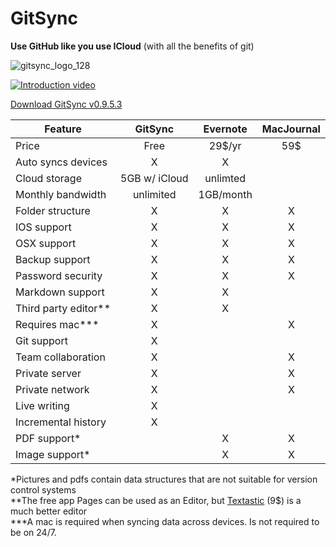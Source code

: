# GitSync

**Use GitHub like you use ICloud** (with all the benefits of git)

![gitsync_logo_128](https://cloud.githubusercontent.com/assets/11816788/10293816/eba3231c-6bb6-11e5-9e0b-6aec9cc165c5.png)

[![Introduction video](https://i.vimeocdn.com/video/538701317_100x75.jpg)](https://vimeo.com/gitsync/intro)

[Download GitSync v0.9.5.3](https://github.com/eonist/GitSync/releases/tag/0.9.5.3) 

Feature  | GitSync | Evernote | MacJournal 
------------------ | :----------: | :----------:| :-------:
Price | Free | 29$/yr | 59$ 
Auto syncs devices | X | X | 
Cloud storage | 5GB w/ iCloud | unlimted | 
Monthly bandwidth | unlimited | 1GB/month | 
Folder structure | X | X | X 
IOS support | X | X | X
OSX support | X | X | X
Backup support | X | X | X
Password security  | X | X | X
Markdown support | X | X | 
Third party editor** | X | X | 
Requires mac*** | X |   | X
Git support | X |   |  
Team collaboration | X |   | X
Private server | X |  | X
Private network | X |   | X
Live writing | X |   |  
Incremental history | X |   |  
PDF support* |  | X | X
Image support* |  | X | X 


\*Pictures and pdfs contain data structures that are not suitable for version control systems  
\*\*The free app Pages can be used as an Editor, but [Textastic](http//www.textasticapp.com) (9$) is a much better editor  
\*\*\*A mac is required when syncing data across devices. Is not required to be on 24/7. 